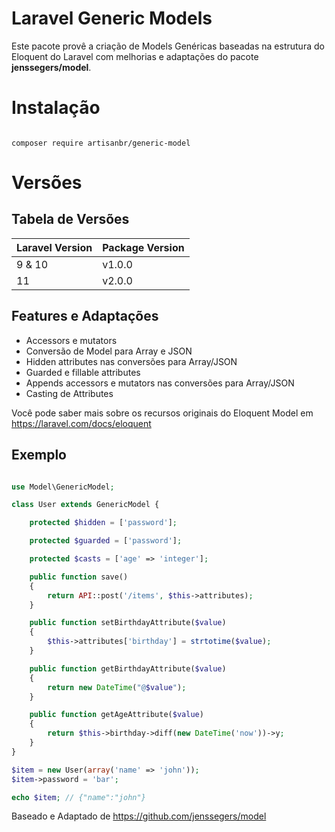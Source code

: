 Laravel Generic Models
=====

Este pacote provê a criação de Models Genéricas baseadas na estrutura do Eloquent do Laravel com melhorias e adaptações do pacote **jenssegers/model**.

# Instalação

```

composer require artisanbr/generic-model

```

# Versões

## Tabela de Versões

| Laravel Version | Package Version |
|-----------------|-----------------|
| 9 & 10          | v1.0.0          |
| 11              | v2.0.0          |


Features e Adaptações
--------

 - Accessors e mutators
 - Conversão de Model para Array e JSON
 - Hidden attributes nas conversões para Array/JSON
 - Guarded e fillable attributes
 - Appends accessors e mutators nas conversões para Array/JSON
 - Casting de Attributes
 
Você pode saber mais sobre os recursos originais do Eloquent Model em
https://laravel.com/docs/eloquent


Exemplo
-------

```php

use Model\GenericModel;

class User extends GenericModel {

    protected $hidden = ['password'];

    protected $guarded = ['password'];

    protected $casts = ['age' => 'integer'];

    public function save()
    {
        return API::post('/items', $this->attributes);
    }

    public function setBirthdayAttribute($value)
    {
        $this->attributes['birthday'] = strtotime($value);
    }

    public function getBirthdayAttribute($value)
    {
        return new DateTime("@$value");
    }

    public function getAgeAttribute($value)
    {
        return $this->birthday->diff(new DateTime('now'))->y;
    }
}

$item = new User(array('name' => 'john'));
$item->password = 'bar';

echo $item; // {"name":"john"}
```


Baseado e Adaptado de https://github.com/jenssegers/model